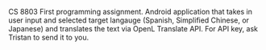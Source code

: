 CS 8803 First programming assignment. Android application that takes in user input and selected target langauge (Spanish, Simplified Chinese, or Japanese) and translates the text via OpenL Translate API. For API key, ask Tristan to send it to you.
